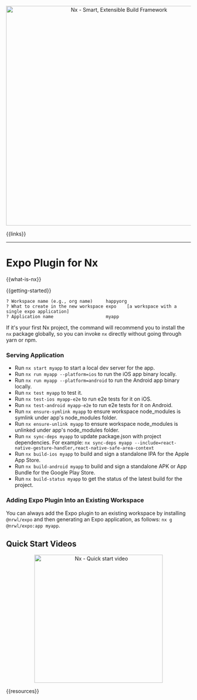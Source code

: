 <p style="text-align: center;"><img src="https://raw.githubusercontent.com/nrwl/nx/master/images/nx-react.png" width="600" alt="Nx - Smart, Extensible Build Framework"></p>

{{links}}

<hr>

# Expo Plugin for Nx

{{what-is-nx}}

{{getting-started}}

```
? Workspace name (e.g., org name)     happyorg
? What to create in the new workspace expo    [a workspace with a single expo application]
? Application name                    myapp
```

If it's your first Nx project, the command will recommend you to install the `nx` package globally, so you can invoke `nx` directly without going through yarn or npm.

### Serving Application

- Run `nx start myapp` to start a local dev server for the app.
- Run `nx run myapp --platform=ios` to run the iOS app binary locally.
- Run `nx run myapp --platform=android` to run the Android app binary locally.
- Run `nx test myapp` to test it.
- Run `nx test-ios myapp-e2e` to run e2e tests for it on iOS.
- Run `nx test-android myapp-e2e` to run e2e tests for it on Android.
- Run `nx ensure-symlink myapp` to ensure workspace node_modules is symlink under app's node_modules folder.
- Run `nx ensure-unlink myapp` to ensure workspace node_modules is unlinked under app's node_modules folder.
- Run `nx sync-deps myapp` to update package.json with project dependencies. For example: `nx sync-deps myapp --include=react-native-gesture-handler,react-native-safe-area-context`
- Run `nx build-ios myapp` to build and sign a standalone IPA for the Apple App Store.
- Run `nx build-android myapp` to build and sign a standalone APK or App Bundle for the Google Play Store.
- Run `nx build-status myapp` to get the status of the latest build for the project.

### Adding Expo Plugin Into an Existing Workspace

You can always add the Expo plugin to an existing workspace by installing `@nrwl/expo` and then generating an Expo application, as follows: `nx g @nrwl/expo:app myapp`.

## Quick Start Videos

<a href="https://www.youtube.com/watch?v=E188J7E_MDU" target="_blank">
<p style="text-align: center;"><img src="https://raw.githubusercontent.com/nrwl/nx/master/images/nx-react-video.png" width="350" alt="Nx - Quick start video"></p>
</a>

{{resources}}
